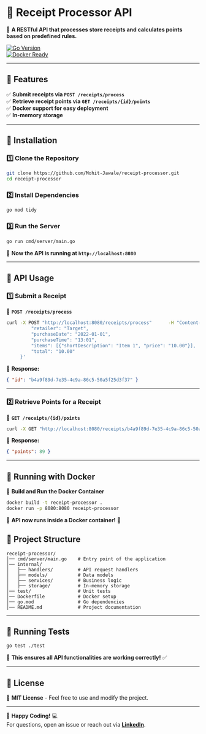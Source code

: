 # 📜 Receipt Processor API

🚀 **A RESTful API that processes store receipts and calculates points based on predefined rules.**

[![Go Version](https://img.shields.io/github/go-mod/go-version/Mohit-Jawale/receipt-processor)](https://golang.org)  
[![Docker Ready](https://img.shields.io/badge/Docker-Supported-blue)](https://www.docker.com/)

---

## 📌 Features

✅ **Submit receipts via `POST /receipts/process`**  
✅ **Retrieve receipt points via `GET /receipts/{id}/points`**  
✅ **Docker support for easy deployment**  
✅ **In-memory storage**

---

## 📌 Installation

### 1️⃣ Clone the Repository

```sh
git clone https://github.com/Mohit-Jawale/receipt-processor.git
cd receipt-processor
```

### 2️⃣ Install Dependencies

```sh
go mod tidy
```

### 3️⃣ Run the Server

```sh
go run cmd/server/main.go
```

🎯 **Now the API is running at `http://localhost:8080`**

---

## 📌 API Usage

### 1️⃣ Submit a Receipt

📌 **`POST /receipts/process`**

```sh
curl -X POST "http://localhost:8080/receipts/process"      -H "Content-Type: application/json"      -d '{
         "retailer": "Target",
         "purchaseDate": "2022-01-01",
         "purchaseTime": "13:01",
         "items": [{"shortDescription": "Item 1", "price": "10.00"}],
         "total": "10.00"
     }'
```

🎯 **Response:**

```json
{ "id": "b4a9f89d-7e35-4c9a-86c5-50a5f25d3f37" }
```

---

### 2️⃣ Retrieve Points for a Receipt

📌 **`GET /receipts/{id}/points`**

```sh
curl -X GET "http://localhost:8080/receipts/b4a9f89d-7e35-4c9a-86c5-50a5f25d3f37/points"
```

🎯 **Response:**

```json
{ "points": 89 }
```

---

## 📌 Running with Docker

📌 **Build and Run the Docker Container**

```sh
docker build -t receipt-processor .
docker run -p 8080:8080 receipt-processor
```

🎯 **API now runs inside a Docker container!** 🐳

## 📌 Project Structure

```
receipt-processor/
│── cmd/server/main.go    # Entry point of the application
│── internal/
│   ├── handlers/         # API request handlers
│   ├── models/           # Data models
│   ├── services/         # Business logic
│   ├── storage/          # In-memory storage
│── test/                 # Unit tests
│── Dockerfile            # Docker setup
│── go.mod                # Go dependencies
│── README.md             # Project documentation
```

---

## 📌 Running Tests

```sh
go test ./test
```

🎯 **This ensures all API functionalities are working correctly!** ✅

---

## 📌 License

📜 **MIT License** - Feel free to use and modify the project.

---

🚀 **Happy Coding!** 💻  
For questions, open an issue or reach out via **[LinkedIn](https://www.linkedin.com/in/mohit-jawale-01a48a1aa/)**.
